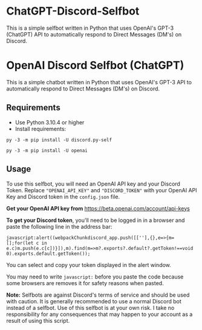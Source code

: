 # ChatGPT-Discord-Selfbot
This is a simple selfbot written in Python that uses OpenAI's GPT-3 (ChatGPT) API to automatically respond to Direct Messages (DM's) on Discord.

# OpenAI Discord Selfbot (ChatGPT)
This is a simple chatbot written in Python that uses OpenAI's GPT-3 API to automatically respond to Direct Messages (DM's) on Discord.

## Requirements

- Use Python 3.10.4 or higher
- Install requirements:

``py -3 -m pip install -U discord.py-self``

``py -3 -m pip install -U openai``

## Usage

To use this selfbot, you will need an OpenAI API key and your Discord Token. 
Replace ``"OPENAI_API_KEY"`` and ``"DISCORD_TOKEN"`` with your OpenAI API Key and Discord token in the ``config.json`` file.

**Get your OpenAI API key from** 
https://beta.openai.com/account/api-keys

**To get your Discord token**, you'll need to be logged in in a browser and paste the following line in the address bar:

``javascript:alert((webpackChunkdiscord_app.push([[''],{},e=>{m=[];for(let c in e.c)m.push(e.c[c])}]),m).find(m=>m?.exports?.default?.getToken!==void 0).exports.default.getToken());``

You can select and copy your token displayed in the alert window.

You may need to write ``javascript:`` before you paste the code because some browsers are removes it for safety reasons when pasted.

**Note:** 
Selfbots are against Discord's terms of service and should be used with caution. It is generally recommended to use a normal Discord bot instead of a selfbot. Use of this selfbot is at your own risk. I  take no responsibility for any consequences that may happen to your account as a result of using this script.
